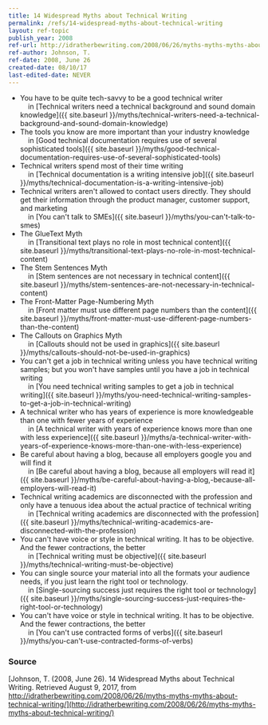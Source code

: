 ```yaml
---
title: 14 Widespread Myths about Technical Writing
permalink: /refs/14-widespread-myths-about-technical-writing
layout: ref-topic
publish_year: 2008
ref-url: http://idratherbewriting.com/2008/06/26/myths-myths-myths-about-technical-writing/
ref-author: Johnson, T.
ref-date: 2008, June 26
created-date: 08/10/17
last-edited-date: NEVER
---
```


* You have to be quite tech-savvy to be a good technical writer<br />&nbsp;&nbsp;&nbsp;&nbsp;in [Technical writers need a technical background and sound domain knowledge]({{ site.baseurl }}/myths/technical-writers-need-a-technical-background-and-sound-domain-knowledge)
* The tools you know are more important than your industry knowledge<br />&nbsp;&nbsp;&nbsp;&nbsp;in [Good technical documentation requires use of several sophisticated tools]({{ site.baseurl }}/myths/good-technical-documentation-requires-use-of-several-sophisticated-tools)
* Technical writers spend most of their time writing<br />&nbsp;&nbsp;&nbsp;&nbsp;in [Technical documentation is a writing intensive job]({{ site.baseurl }}/myths/technical-documentation-is-a-writing-intensive-job)
* Technical writers aren't allowed to contact users directly. They should get their information through the product manager, customer support, and marketing<br />&nbsp;&nbsp;&nbsp;&nbsp;in [You can't talk to SMEs]({{ site.baseurl }}/myths/you-can't-talk-to-smes)
* The GlueText Myth<br />&nbsp;&nbsp;&nbsp;&nbsp;in [Transitional text plays no role in most technical content]({{ site.baseurl }}/myths/transitional-text-plays-no-role-in-most-technical-content)
* The Stem Sentences Myth<br />&nbsp;&nbsp;&nbsp;&nbsp;in [Stem sentences are not necessary in technical content]({{ site.baseurl }}/myths/stem-sentences-are-not-necessary-in-technical-content)
* The Front-Matter Page-Numbering Myth<br />&nbsp;&nbsp;&nbsp;&nbsp;in [Front matter must use different page numbers than the content]({{ site.baseurl }}/myths/front-matter-must-use-different-page-numbers-than-the-content)
* The Callouts on Graphics Myth<br />&nbsp;&nbsp;&nbsp;&nbsp;in [Callouts should not be used in graphics]({{ site.baseurl }}/myths/callouts-should-not-be-used-in-graphics)
* You can't get a job in technical writing unless you have technical writing samples; but you won't have samples until you have a job in technical writing<br />&nbsp;&nbsp;&nbsp;&nbsp;in [You need technical writing samples to get a job in technical writing]({{ site.baseurl }}/myths/you-need-technical-writing-samples-to-get-a-job-in-technical-writing)
* A technical writer who has years of experience is more knowledgeable than one with fewer years of experience<br />&nbsp;&nbsp;&nbsp;&nbsp;in [A technical writer with years of experience knows more than one with less experience]({{ site.baseurl }}/myths/a-technical-writer-with-years-of-experience-knows-more-than-one-with-less-experience)
* Be careful about having a blog, because all employers google you and will  find it<br />&nbsp;&nbsp;&nbsp;&nbsp;in [Be careful about having a blog, because all employers will read it]({{ site.baseurl }}/myths/be-careful-about-having-a-blog,-because-all-employers-will-read-it)
* Technical writing academics are disconnected with the profession and only have a tenuous idea about the actual practice of technical writing<br />&nbsp;&nbsp;&nbsp;&nbsp;in [Technical writing academics are disconnected with the profession]({{ site.baseurl }}/myths/technical-writing-academics-are-disconnected-with-the-profession)
* You can't have voice or style in technical writing. It has to be objective. And the fewer contractions, the better<br />&nbsp;&nbsp;&nbsp;&nbsp;in [Technical writing must be objective]({{ site.baseurl }}/myths/technical-writing-must-be-objective)
* You can single source your material into all the formats your audience needs, if you just learn the right tool or technology.<br />&nbsp;&nbsp;&nbsp;&nbsp;in [Single-sourcing success just requires the right tool or technology]({{ site.baseurl }}/myths/single-sourcing-success-just-requires-the-right-tool-or-technology)
* You can't have voice or style in technical writing. It has to be objective. And the fewer contractions, the better<br />&nbsp;&nbsp;&nbsp;&nbsp;in [You can't use contracted forms of verbs]({{ site.baseurl }}/myths/you-can't-use-contracted-forms-of-verbs)

### Source

[Johnson, T. (2008, June 26). 14 Widespread Myths about Technical Writing. Retrieved August 9, 2017, from http://idratherbewriting.com/2008/06/26/myths-myths-myths-about-technical-writing/](http://idratherbewriting.com/2008/06/26/myths-myths-myths-about-technical-writing/)
